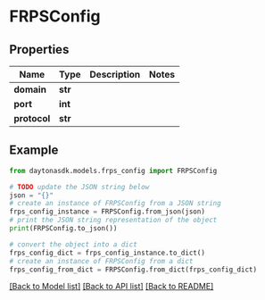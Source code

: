 # FRPSConfig


## Properties

Name | Type | Description | Notes
------------ | ------------- | ------------- | -------------
**domain** | **str** |  | 
**port** | **int** |  | 
**protocol** | **str** |  | 

## Example

```python
from daytonasdk.models.frps_config import FRPSConfig

# TODO update the JSON string below
json = "{}"
# create an instance of FRPSConfig from a JSON string
frps_config_instance = FRPSConfig.from_json(json)
# print the JSON string representation of the object
print(FRPSConfig.to_json())

# convert the object into a dict
frps_config_dict = frps_config_instance.to_dict()
# create an instance of FRPSConfig from a dict
frps_config_from_dict = FRPSConfig.from_dict(frps_config_dict)
```
[[Back to Model list]](../README.md#documentation-for-models) [[Back to API list]](../README.md#documentation-for-api-endpoints) [[Back to README]](../README.md)


